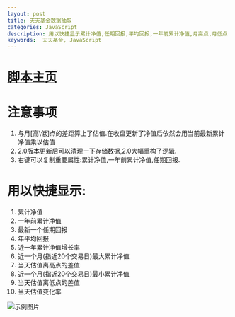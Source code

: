 ```yaml
---
layout: post
title: 天天基金数据抽取
categories: JavaScript
description: 用以快捷显示累计净值,任期回报,平均回报,一年前累计净值,月高点,月低点
keywords:  天天基金, JavaScript
---
```

# [脚本主页](https://greasyfork.org/zh-CN/scripts/427892)
# 注意事项
1. 与月[高\低]点的差距算上了估值.在收盘更新了净值后依然会用当前最新累计净值乘以估值
2. 2.0版本更新后可以清理一下存储数据,2.0大幅重构了逻辑.
3. 右键可以复制重要属性:累计净值,一年前累计净值,任期回报.

# 用以快捷显示:
1. 累计净值
2. 一年前累计净值
3. 最新一个任期回报
3. 年平均回报
4. 近一年累计净值增长率
5. 近一个月(指近20个交易日)最大累计净值
6. 当天估值离高点的差值
7. 近一个月(指近20个交易日)最小累计净值
8. 当天估值离低点的差值
9. 当天估值变化率

![示例图片](https://greasyfork.s3.us-east-2.amazonaws.com/7oh66bduywqng9aghegzed1m3j76)
